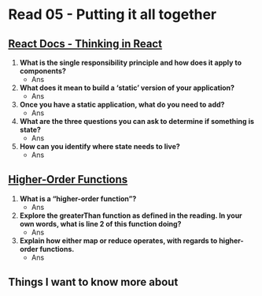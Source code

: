 # Read 05 - Putting it all together

## [React Docs - Thinking in React](https://reactjs.org/docs/thinking-in-react.html)

1. **What is the single responsibility principle and how does it apply to components?**
    - Ans
2. **What does it mean to build a ‘static’ version of your application?**
    - Ans
3. **Once you have a static application, what do you need to add?**
    - Ans
4. **What are the three questions you can ask to determine if something is state?**
    - Ans
5. **How can you identify where state needs to live?**
    - Ans

## [Higher-Order Functions](https://eloquentjavascript.net/05_higher_order.html#h_xxCc98lOBK)

1. **What is a “higher-order function”?**
    - Ans
2. **Explore the greaterThan function as defined in the reading. In your own words, what is line 2 of this function doing?**
    - Ans
3. **Explain how either map or reduce operates, with regards to higher-order functions.**
    - Ans

## Things I want to know more about

